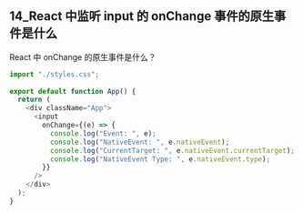 

## 14_React 中监听 input 的 onChange 事件的原生事件是什么

React 中 onChange 的原生事件是什么？

```javascript
import "./styles.css";
 
export default function App() {
  return (
    <div className="App">
      <input
        onChange={(e) => {
          console.log("Event: ", e);
          console.log("NativeEvent: ", e.nativeEvent);
          console.log("CurrentTarget: ", e.nativeEvent.currentTarget);
          console.log("NativeEvent Type: ", e.nativeEvent.type);
        }}
      />
    </div>
  );
}
```